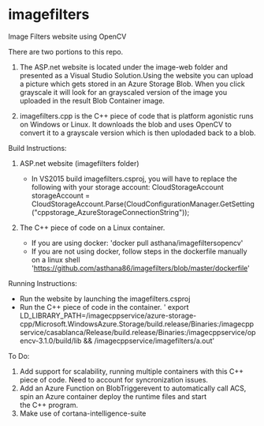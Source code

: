 # imagefilters
Image Filters website using OpenCV

There are two portions to this repo. 

1. The ASP.net website is located under the image-web folder and presented as a Visual Studio Solution.Using the website you can upload a
   picture which gets stored in an Azure Storage Blob. When you click grayscale it will look for an grayscaled version of the image you 
   uploaded in the result Blob Container image. 

2. imagefilters.cpp is the C++ piece of code that is platform agonistic runs on Windows or Linux. It downloads the blob and uses OpenCV
   to convert it to a grayscale version which is then uplodaded back to a blob.
   
Build Instructions:
   1. ASP.net website (imagefilters folder)
      - In VS2015 build imagefilters.csproj, you will have to replace the following with your storage account:
        CloudStorageAccount storageAccount =  
        CloudStorageAccount.Parse(CloudConfigurationManager.GetSetting("cppstorage_AzureStorageConnectionString"));
       
   2. The C++ piece of code on a Linux container.
      - If you are using docker:
        'docker pull asthana/imagefiltersopencv'
      - If you are not using docker, follow steps in the dockerfile manually on a linux shell
       'https://github.com/asthana86/imagefilters/blob/master/dockerfile'
      
Running Instructions:
- Run the website by launching the imagefilters.csproj
- Run the C++ piece of code in the container. 
  ' export LD_LIBRARY_PATH=/imagecppservice/azure-storage-cpp/Microsoft.WindowsAzure.Storage/build.release/Binaries:/imagecppservice/casablanca/Release/build.release/Binaries:/imagecppservice/opencv-3.1.0/build/lib && /imagecppservice/imagefilters/a.out'

To Do:
   1. Add support for scalability, running multiple containers with this C++ piece of code. Need to account for syncronization issues.
   2. Add an Azure Function on BlobTriggerevent to automatically call ACS, spin an Azure container deploy the runtime files and start   
      the C++ program.
   3. Make use of cortana-intelligence-suite 
        

             

      
       
